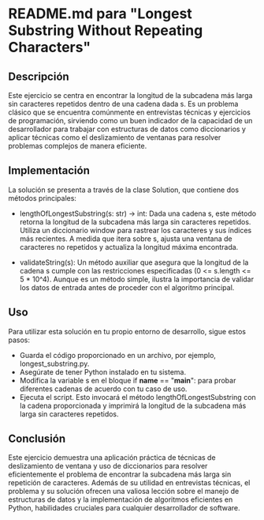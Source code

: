 # README.md para "Longest Substring Without Repeating Characters"

## Descripción

Este ejercicio se centra en encontrar la longitud de la subcadena más larga sin caracteres repetidos dentro de una cadena dada s. Es un problema clásico que se encuentra comúnmente en entrevistas técnicas y ejercicios de programación, sirviendo como un buen indicador de la capacidad de un desarrollador para trabajar con estructuras de datos como diccionarios y aplicar técnicas como el deslizamiento de ventanas para resolver problemas complejos de manera eficiente.

## Implementación

La solución se presenta a través de la clase Solution, que contiene dos métodos principales:

* lengthOfLongestSubstring(s: str) -> int: Dada una cadena s, este método retorna la longitud de la subcadena más larga sin caracteres repetidos. Utiliza un diccionario window para rastrear los caracteres y sus índices más recientes. A medida que itera sobre s, ajusta una ventana de caracteres no repetidos y actualiza la longitud máxima encontrada.

* validateString(s): Un método auxiliar que asegura que la longitud de la cadena s cumple con las restricciones especificadas (0 <= s.length <= 5 * 10^4). Aunque es un método simple, ilustra la importancia de validar los datos de entrada antes de proceder con el algoritmo principal.

## Uso

Para utilizar esta solución en tu propio entorno de desarrollo, sigue estos pasos:

* Guarda el código proporcionado en un archivo, por ejemplo, longest_substring.py.
* Asegúrate de tener Python instalado en tu sistema.
* Modifica la variable s en el bloque if __name__ == "__main__": para probar diferentes cadenas de acuerdo con tu caso de uso.
* Ejecuta el script. Esto invocará el método lengthOfLongestSubstring con la cadena proporcionada y imprimirá la longitud de la subcadena más larga sin caracteres repetidos.

## Conclusión

Este ejercicio demuestra una aplicación práctica de técnicas de deslizamiento de ventana y uso de diccionarios para resolver eficientemente el problema de encontrar la subcadena más larga sin repetición de caracteres. Además de su utilidad en entrevistas técnicas, el problema y su solución ofrecen una valiosa lección sobre el manejo de estructuras de datos y la implementación de algoritmos eficientes en Python, habilidades cruciales para cualquier desarrollador de software.

